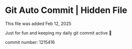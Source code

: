 # Git Auto Commit | Hidden File

This file was added Feb 12, 2025

Just for fun and keeping my daily git commit active 🤪

commit number: 1215416

